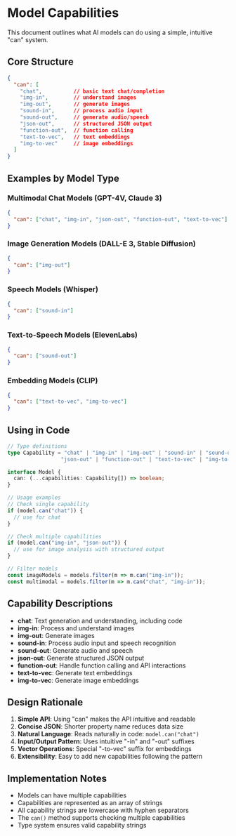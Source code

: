 # Model Capabilities

This document outlines what AI models can do using a simple, intuitive "can" system.

## Core Structure

```json
{
  "can": [
    "chat",          // basic text chat/completion
    "img-in",        // understand images
    "img-out",       // generate images
    "sound-in",      // process audio input
    "sound-out",     // generate audio/speech
    "json-out",      // structured JSON output
    "function-out",  // function calling
    "text-to-vec",   // text embeddings
    "img-to-vec"     // image embeddings
  ]
}
```

## Examples by Model Type

### Multimodal Chat Models (GPT-4V, Claude 3)
```json
{
  "can": ["chat", "img-in", "json-out", "function-out", "text-to-vec"]
}
```

### Image Generation Models (DALL-E 3, Stable Diffusion)
```json
{
  "can": ["img-out"]
}
```

### Speech Models (Whisper)
```json
{
  "can": ["sound-in"]
}
```

### Text-to-Speech Models (ElevenLabs)
```json
{
  "can": ["sound-out"]
}
```

### Embedding Models (CLIP)
```json
{
  "can": ["text-to-vec", "img-to-vec"]
}
```

## Using in Code

```typescript
// Type definitions
type Capability = "chat" | "img-in" | "img-out" | "sound-in" | "sound-out" | 
                 "json-out" | "function-out" | "text-to-vec" | "img-to-vec";

interface Model {
  can: (...capabilities: Capability[]) => boolean;
}

// Usage examples
// Check single capability
if (model.can("chat")) {
  // use for chat
}

// Check multiple capabilities
if (model.can("img-in", "json-out")) {
  // use for image analysis with structured output
}

// Filter models
const imageModels = models.filter(m => m.can("img-in"));
const multimodal = models.filter(m => m.can("chat", "img-in"));
```

## Capability Descriptions

- **chat**: Text generation and understanding, including code
- **img-in**: Process and understand images
- **img-out**: Generate images
- **sound-in**: Process audio input and speech recognition
- **sound-out**: Generate audio and speech
- **json-out**: Generate structured JSON output
- **function-out**: Handle function calling and API interactions
- **text-to-vec**: Generate text embeddings
- **img-to-vec**: Generate image embeddings

## Design Rationale

1. **Simple API**: Using "can" makes the API intuitive and readable
2. **Concise JSON**: Shorter property name reduces data size
3. **Natural Language**: Reads naturally in code: `model.can("chat")`
4. **Input/Output Pattern**: Uses intuitive "-in" and "-out" suffixes
5. **Vector Operations**: Special "-to-vec" suffix for embeddings
6. **Extensibility**: Easy to add new capabilities following the pattern

## Implementation Notes

- Models can have multiple capabilities
- Capabilities are represented as an array of strings
- All capability strings are lowercase with hyphen separators
- The `can()` method supports checking multiple capabilities
- Type system ensures valid capability strings
